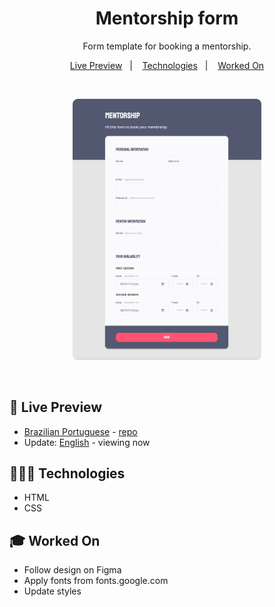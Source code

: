 <h1 align="center"> Mentorship form </h1>

<p align="center">
Form template for booking a mentorship. <br/>
</p>

<p align="center">
  <a href="#-live-preview">Live Preview</a>&nbsp;&nbsp;&nbsp;|&nbsp;&nbsp;&nbsp;
  <a href="#-technologies">Technologies</a>&nbsp;&nbsp;&nbsp;|&nbsp;&nbsp;&nbsp;
  <a href="#-worked-on">Worked On</a>
</p>

<br/>

<p align="center">
  <img alt="Mentorship form." src="../.github/mentorship-form-en.png" width="60%" />
</p>

<br>

## 📝 Live Preview 

- [Brazilian Portuguese](https://dmm.studio/github/rocketseat/explorer/stage-03/mentorship-form/pt-br/) - [repo](https://github.com/diegommagno/rocketseat/tree/main/explorer/stage-03/mentorship-form/pt-br)
- Update: [English](https://dmm.studio/github/rocketseat/explorer/stage-03/mentorship-form/en/) - viewing now


## 🧑🏻‍💻 Technologies

- HTML
- CSS

## 🎓 Worked On

- Follow design on Figma
- Apply fonts from fonts.google.com
- Update styles